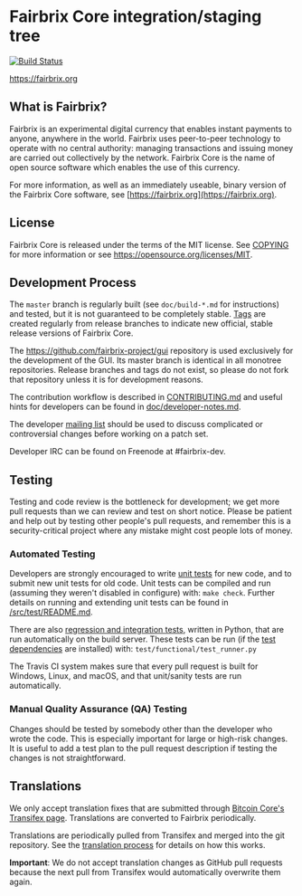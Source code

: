 Fairbrix Core integration/staging tree
=====================================

[![Build Status](https://travis-ci.org/fairbrix-project/fairbrix.svg?branch=master)](https://travis-ci.org/fairbrix-project/fairbrix)

https://fairbrix.org

What is Fairbrix?
----------------

Fairbrix is an experimental digital currency that enables instant payments to
anyone, anywhere in the world. Fairbrix uses peer-to-peer technology to operate
with no central authority: managing transactions and issuing money are carried
out collectively by the network. Fairbrix Core is the name of open source
software which enables the use of this currency.

For more information, as well as an immediately useable, binary version of
the Fairbrix Core software, see [https://fairbrix.org](https://fairbrix.org).

License
-------

Fairbrix Core is released under the terms of the MIT license. See [COPYING](COPYING) for more
information or see https://opensource.org/licenses/MIT.

Development Process
-------------------

The `master` branch is regularly built (see `doc/build-*.md` for instructions) and tested, but it is not guaranteed to be
completely stable. [Tags](https://github.com/fairbrix-project/fairbrix/tags) are created
regularly from release branches to indicate new official, stable release versions of Fairbrix Core.

The https://github.com/fairbrix-project/gui repository is used exclusively for the
development of the GUI. Its master branch is identical in all monotree
repositories. Release branches and tags do not exist, so please do not fork
that repository unless it is for development reasons.

The contribution workflow is described in [CONTRIBUTING.md](CONTRIBUTING.md)
and useful hints for developers can be found in [doc/developer-notes.md](doc/developer-notes.md).

The developer [mailing list](https://groups.google.com/forum/#!forum/fairbrix-dev)
should be used to discuss complicated or controversial changes before working
on a patch set.

Developer IRC can be found on Freenode at #fairbrix-dev.

Testing
-------

Testing and code review is the bottleneck for development; we get more pull
requests than we can review and test on short notice. Please be patient and help out by testing
other people's pull requests, and remember this is a security-critical project where any mistake might cost people
lots of money.

### Automated Testing

Developers are strongly encouraged to write [unit tests](src/test/README.md) for new code, and to
submit new unit tests for old code. Unit tests can be compiled and run
(assuming they weren't disabled in configure) with: `make check`. Further details on running
and extending unit tests can be found in [/src/test/README.md](/src/test/README.md).

There are also [regression and integration tests](/test), written
in Python, that are run automatically on the build server.
These tests can be run (if the [test dependencies](/test) are installed) with: `test/functional/test_runner.py`

The Travis CI system makes sure that every pull request is built for Windows, Linux, and macOS, and that unit/sanity tests are run automatically.

### Manual Quality Assurance (QA) Testing

Changes should be tested by somebody other than the developer who wrote the
code. This is especially important for large or high-risk changes. It is useful
to add a test plan to the pull request description if testing the changes is
not straightforward.

Translations
------------

We only accept translation fixes that are submitted through [Bitcoin Core's Transifex page](https://www.transifex.com/projects/p/bitcoin/).
Translations are converted to Fairbrix periodically.

Translations are periodically pulled from Transifex and merged into the git repository. See the
[translation process](doc/translation_process.md) for details on how this works.

**Important**: We do not accept translation changes as GitHub pull requests because the next
pull from Transifex would automatically overwrite them again.
